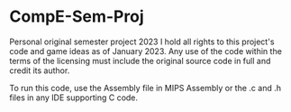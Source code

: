 # CompE-Sem-Proj
Personal original semester project 2023
I hold all rights to this project's code and game ideas as of January 2023. Any use of the code within the terms of the licensing must include the original source code in full and credit its author.

To run this code, use the Assembly file in MIPS Assembly or the .c and .h files in any IDE supporting C code.
